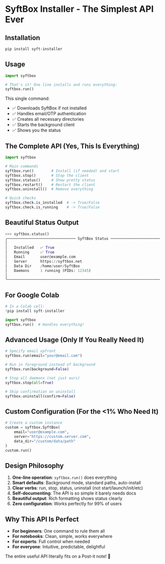 # SyftBox Installer - The Simplest API Ever

## Installation

```bash
pip install syft-installer
```

## Usage

```python
import syftbox

# That's it! One line installs and runs everything:
syftbox.run()
```

This single command:
- ✅ Downloads SyftBox if not installed
- ✅ Handles email/OTP authentication
- ✅ Creates all necessary directories
- ✅ Starts the background client
- ✅ Shows you the status

## The Complete API (Yes, This Is Everything)

```python
import syftbox

# Main commands
syftbox.run()        # Install (if needed) and start
syftbox.stop()       # Stop the client
syftbox.status()     # Show pretty status
syftbox.restart()    # Restart the client
syftbox.uninstall()  # Remove everything

# Quick checks
syftbox.check.is_installed  # -> True/False
syftbox.check.is_running    # -> True/False
```

## Beautiful Status Output

```python
>>> syftbox.status()
╭─────────────────────────────── SyftBox Status ───────────────────────────────╮
│                                                                              │
│   Installed   ✅ True                                                        │
│   Running     ✅ True                                                        │
│   Email       user@example.com                                               │
│   Server      https://syftbox.net                                            │
│   Data Dir    /home/user/SyftBox                                             │
│   Daemons     1 running (PIDs: 12345)                                        │
│                                                                              │
╰──────────────────────────────────────────────────────────────────────────────╯
```

## For Google Colab

```python
# In a Colab cell:
!pip install syft-installer

import syftbox
syftbox.run()  # Handles everything!
```

## Advanced Usage (Only If You Really Need It)

```python
# Specify email upfront
syftbox.run(email="your@email.com")

# Run in foreground instead of background
syftbox.run(background=False)

# Stop all daemons (not just ours)
syftbox.stop(all=True)

# Skip confirmation on uninstall
syftbox.uninstall(confirm=False)
```

## Custom Configuration (For the <1% Who Need It)

```python
# Create a custom instance
custom = syftbox.SyftBox(
    email="user@example.com",
    server="https://custom.server.com",
    data_dir="/custom/data/path"
)
custom.run()
```

## Design Philosophy

1. **One-line operation**: `syftbox.run()` does everything
2. **Smart defaults**: Background mode, standard paths, auto-install
3. **Clear verbs**: run, stop, status, uninstall (not start/launch/init/etc)
4. **Self-documenting**: The API is so simple it barely needs docs
5. **Beautiful output**: Rich formatting shows status clearly
6. **Zero configuration**: Works perfectly for 99% of users

## Why This API Is Perfect

- **For beginners**: One command to rule them all
- **For notebooks**: Clean, simple, works everywhere  
- **For experts**: Full control when needed
- **For everyone**: Intuitive, predictable, delightful

The entire useful API literally fits on a Post-it note! 📝